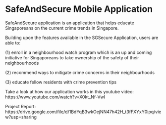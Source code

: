 <h1> SafeAndSecure Mobile Application </h1>

<p>SafeAndSecure application is an application that helps educate Singaporeans on the current crime trends in Singapore.</p>
<p>Building upon the features available in the SGSecure Application, users are able to:</p>
<p>(1) enroll in a neighbourhood watch program which is an up and coming initiative for Singaporeans to take ownership of the safety of their neighbourhoods</p>
<p>(2) recommend ways to mitigate crime concerns in their neighbourhoods</p>
<p>(3) educate fellow residents with crime prevention tips</p>

<p>Take a look at how our application works in this youtube video: https://www.youtube.com/watch?v=X0kt_Nf-VwI</p>

<p>Project Report: https://drive.google.com/file/d/1BdYqB3wkOejNN47h42H_t3fFXYxY0ipq/view?usp=sharing</p>
